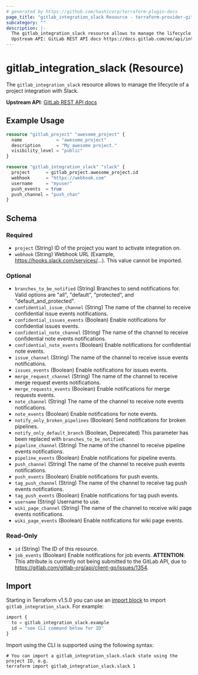 ```yaml
---
# generated by https://github.com/hashicorp/terraform-plugin-docs
page_title: "gitlab_integration_slack Resource - terraform-provider-gitlab"
subcategory: ""
description: |-
  The gitlab_integration_slack resource allows to manage the lifecycle of a project integration with Slack.
  Upstream API: GitLab REST API docs https://docs.gitlab.com/ee/api/integrations.html#slack-notifications
---
```


# gitlab_integration_slack (Resource)

The `gitlab_integration_slack` resource allows to manage the lifecycle of a project integration with Slack.

**Upstream API**: [GitLab REST API docs](https://docs.gitlab.com/ee/api/integrations.html#slack-notifications)

## Example Usage

```terraform
resource "gitlab_project" "awesome_project" {
  name             = "awesome_project"
  description      = "My awesome project."
  visibility_level = "public"
}

resource "gitlab_integration_slack" "slack" {
  project      = gitlab_project.awesome_project.id
  webhook      = "https://webhook.com"
  username     = "myuser"
  push_events  = true
  push_channel = "push_chan"
}
```

<!-- schema generated by tfplugindocs -->
## Schema

### Required

- `project` (String) ID of the project you want to activate integration on.
- `webhook` (String) Webhook URL (Example, https://hooks.slack.com/services/...). This value cannot be imported.

### Optional

- `branches_to_be_notified` (String) Branches to send notifications for. Valid options are "all", "default", "protected", and "default_and_protected".
- `confidential_issue_channel` (String) The name of the channel to receive confidential issue events notifications.
- `confidential_issues_events` (Boolean) Enable notifications for confidential issues events.
- `confidential_note_channel` (String) The name of the channel to receive confidential note events notifications.
- `confidential_note_events` (Boolean) Enable notifications for confidential note events.
- `issue_channel` (String) The name of the channel to receive issue events notifications.
- `issues_events` (Boolean) Enable notifications for issues events.
- `merge_request_channel` (String) The name of the channel to receive merge request events notifications.
- `merge_requests_events` (Boolean) Enable notifications for merge requests events.
- `note_channel` (String) The name of the channel to receive note events notifications.
- `note_events` (Boolean) Enable notifications for note events.
- `notify_only_broken_pipelines` (Boolean) Send notifications for broken pipelines.
- `notify_only_default_branch` (Boolean, Deprecated) This parameter has been replaced with `branches_to_be_notified`.
- `pipeline_channel` (String) The name of the channel to receive pipeline events notifications.
- `pipeline_events` (Boolean) Enable notifications for pipeline events.
- `push_channel` (String) The name of the channel to receive push events notifications.
- `push_events` (Boolean) Enable notifications for push events.
- `tag_push_channel` (String) The name of the channel to receive tag push events notifications.
- `tag_push_events` (Boolean) Enable notifications for tag push events.
- `username` (String) Username to use.
- `wiki_page_channel` (String) The name of the channel to receive wiki page events notifications.
- `wiki_page_events` (Boolean) Enable notifications for wiki page events.

### Read-Only

- `id` (String) The ID of this resource.
- `job_events` (Boolean) Enable notifications for job events. **ATTENTION**: This attribute is currently not being submitted to the GitLab API, due to https://gitlab.com/gitlab-org/api/client-go/issues/1354.

## Import

Starting in Terraform v1.5.0 you can use an [import block](https://developer.hashicorp.com/terraform/language/import) to import `gitlab_integration_slack`. For example:
```terraform
import {
  to = gitlab_integration_slack.example
  id = "see CLI command below for ID"
}
```

Import using the CLI is supported using the following syntax:

```shell
# You can import a gitlab_integration_slack.slack state using the project ID, e.g.
terraform import gitlab_integration_slack.slack 1
```
